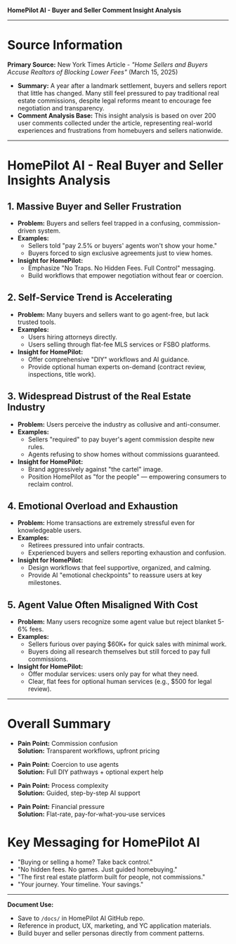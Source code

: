 **HomePilot AI - Buyer and Seller Comment Insight Analysis**

---

# Source Information

**Primary Source:** New York Times Article - _"Home Sellers and Buyers Accuse Realtors of Blocking Lower Fees"_ (March 15, 2025)

- **Summary:** A year after a landmark settlement, buyers and sellers report that little has changed. Many still feel pressured to pay traditional real estate commissions, despite legal reforms meant to encourage fee negotiation and transparency.
- **Comment Analysis Base:** This insight analysis is based on over 200 user comments collected under the article, representing real-world experiences and frustrations from homebuyers and sellers nationwide.

---

# HomePilot AI - Real Buyer and Seller Insights Analysis

## 1. Massive Buyer and Seller Frustration

- **Problem:** Buyers and sellers feel trapped in a confusing, commission-driven system.
- **Examples:**
  - Sellers told "pay 2.5% or buyers' agents won't show your home."
  - Buyers forced to sign exclusive agreements just to view homes.
- **Insight for HomePilot:**
  - Emphasize "No Traps. No Hidden Fees. Full Control" messaging.
  - Build workflows that empower negotiation without fear or coercion.

## 2. Self-Service Trend is Accelerating

- **Problem:** Many buyers and sellers want to go agent-free, but lack trusted tools.
- **Examples:**
  - Users hiring attorneys directly.
  - Users selling through flat-fee MLS services or FSBO platforms.
- **Insight for HomePilot:**
  - Offer comprehensive "DIY" workflows and AI guidance.
  - Provide optional human experts on-demand (contract review, inspections, title work).

## 3. Widespread Distrust of the Real Estate Industry

- **Problem:** Users perceive the industry as collusive and anti-consumer.
- **Examples:**
  - Sellers "required" to pay buyer's agent commission despite new rules.
  - Agents refusing to show homes without commissions guaranteed.
- **Insight for HomePilot:**
  - Brand aggressively against "the cartel" image.
  - Position HomePilot as "for the people" — empowering consumers to reclaim control.

## 4. Emotional Overload and Exhaustion

- **Problem:** Home transactions are extremely stressful even for knowledgeable users.
- **Examples:**
  - Retirees pressured into unfair contracts.
  - Experienced buyers and sellers reporting exhaustion and confusion.
- **Insight for HomePilot:**
  - Design workflows that feel supportive, organized, and calming.
  - Provide AI "emotional checkpoints" to reassure users at key milestones.

## 5. Agent Value Often Misaligned With Cost

- **Problem:** Many users recognize some agent value but reject blanket 5-6% fees.
- **Examples:**
  - Sellers furious over paying $60K+ for quick sales with minimal work.
  - Buyers doing all research themselves but still forced to pay full commissions.
- **Insight for HomePilot:**
  - Offer modular services: users only pay for what they need.
  - Clear, flat fees for optional human services (e.g., $500 for legal review).

---

# Overall Summary

- **Pain Point:** Commission confusion  
    **Solution:** Transparent workflows, upfront pricing  

- **Pain Point:** Coercion to use agents  
    **Solution:** Full DIY pathways + optional expert help  

- **Pain Point:** Process complexity  
    **Solution:** Guided, step-by-step AI support  

- **Pain Point:** Financial pressure  
    **Solution:** Flat-rate, pay-for-what-you-use services  

# Key Messaging for HomePilot AI

- "Buying or selling a home? Take back control."
- "No hidden fees. No games. Just guided homebuying."
- "The first real estate platform built for people, not commissions."
- "Your journey. Your timeline. Your savings."

---

**Document Use:**

- Save to `/docs/` in HomePilot AI GitHub repo.
- Reference in product, UX, marketing, and YC application materials.
- Build buyer and seller personas directly from comment patterns.

